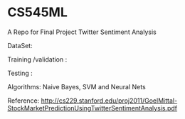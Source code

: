 # CS545ML
A Repo for Final Project Twitter Sentiment Analysis


DataSet:

Training /validation :

Testing :

Algorithms: Naive Bayes, SVM and Neural Nets


Reference: http://cs229.stanford.edu/proj2011/GoelMittal-StockMarketPredictionUsingTwitterSentimentAnalysis.pdf

